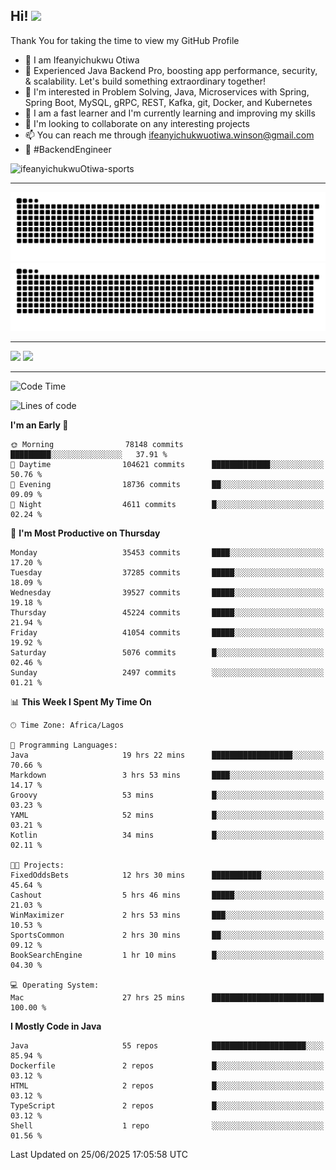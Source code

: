 <!-- BLOG-POST-LIST:START --><!-- BLOG-POST-LIST:END -->

## Hi! <img src="https://media.giphy.com/media/hvRJCLFzcasrR4ia7z/giphy.gif" width="4%"> 

Thank You for taking the time to view my GitHub Profile

- 👋 I am Ifeanyichukwu Otiwa
- 🚀 Experienced Java Backend Pro, boosting app performance, security, & scalability. Let's build something extraordinary together!
- 👀 I'm interested in Problem Solving, Java, Microservices with Spring, Spring Boot, MySQL, gRPC, REST, Kafka, git, Docker, and Kubernetes
- 🌱 I am a fast learner and I'm currently learning and improving my skills
- 💞️ I'm looking to collaborate on any interesting projects
- 📫 You can reach me through ifeanyichukwuotiwa.winson@gmail.com
- 🚀 #BackendEngineer

<p align="left" marginTop="10px"> <img src="https://komarev.com/ghpvc/?username=ifeanyichukwuOtiwa-sports&label=Profile%20views&color=0e75b6&style=for-the-badge" alt="ifeanyichukwuOtiwa-sports" /> </p>

***

<!--🐍📈SNAKEGRAPH / 🌐WEBSITE: https://github.com/Platane/snk -->
![github contribution grid snake animation](https://raw.githubusercontent.com/ifeanyichukwuOtiwa-sports/ifeanyichukwuOtiwa-sports/output/github-contribution-grid-snake-dark.svg#gh-dark-mode-only)![github contribution grid snake animation](https://raw.githubusercontent.com/ifeanyichukwuOtiwa-sports/ifeanyichukwuOtiwa-sports/output/github-contribution-grid-snake.svg#gh-light-mode-only)

***

<p float="left">
  <img float="left" src="https://github-readme-stats.vercel.app/api?username=ifeanyichukwuOtiwa-sports&count_private=true&include_all_commits=true&theme=react&show_icons=true" />
  <img float="right" src="https://github-readme-stats.vercel.app/api/top-langs/?username=ifeanyichukwuOtiwa-sports&layout=compact&show_icons=true&theme=react" /> 
</p>

***



<!--START_SECTION:waka-->
![Code Time](http://img.shields.io/badge/Code%20Time-3%2C874%20hrs%2026%20mins-blue)

![Lines of code](https://img.shields.io/badge/From%20Hello%20World%20I%27ve%20Written-55.1%20million%20lines%20of%20code-blue)

**I'm an Early 🐤** 

```text
🌞 Morning                78148 commits       █████████░░░░░░░░░░░░░░░░   37.91 % 
🌆 Daytime                104621 commits      █████████████░░░░░░░░░░░░   50.76 % 
🌃 Evening                18736 commits       ██░░░░░░░░░░░░░░░░░░░░░░░   09.09 % 
🌙 Night                  4611 commits        █░░░░░░░░░░░░░░░░░░░░░░░░   02.24 % 
```
📅 **I'm Most Productive on Thursday** 

```text
Monday                   35453 commits       ████░░░░░░░░░░░░░░░░░░░░░   17.20 % 
Tuesday                  37285 commits       █████░░░░░░░░░░░░░░░░░░░░   18.09 % 
Wednesday                39527 commits       █████░░░░░░░░░░░░░░░░░░░░   19.18 % 
Thursday                 45224 commits       █████░░░░░░░░░░░░░░░░░░░░   21.94 % 
Friday                   41054 commits       █████░░░░░░░░░░░░░░░░░░░░   19.92 % 
Saturday                 5076 commits        █░░░░░░░░░░░░░░░░░░░░░░░░   02.46 % 
Sunday                   2497 commits        ░░░░░░░░░░░░░░░░░░░░░░░░░   01.21 % 
```


📊 **This Week I Spent My Time On** 

```text
🕑︎ Time Zone: Africa/Lagos

💬 Programming Languages: 
Java                     19 hrs 22 mins      ██████████████████░░░░░░░   70.66 % 
Markdown                 3 hrs 53 mins       ████░░░░░░░░░░░░░░░░░░░░░   14.17 % 
Groovy                   53 mins             █░░░░░░░░░░░░░░░░░░░░░░░░   03.23 % 
YAML                     52 mins             █░░░░░░░░░░░░░░░░░░░░░░░░   03.21 % 
Kotlin                   34 mins             █░░░░░░░░░░░░░░░░░░░░░░░░   02.11 % 

🐱‍💻 Projects: 
FixedOddsBets            12 hrs 30 mins      ███████████░░░░░░░░░░░░░░   45.64 % 
Cashout                  5 hrs 46 mins       █████░░░░░░░░░░░░░░░░░░░░   21.03 % 
WinMaximizer             2 hrs 53 mins       ███░░░░░░░░░░░░░░░░░░░░░░   10.53 % 
SportsCommon             2 hrs 30 mins       ██░░░░░░░░░░░░░░░░░░░░░░░   09.12 % 
BookSearchEngine         1 hr 10 mins        █░░░░░░░░░░░░░░░░░░░░░░░░   04.30 % 

💻 Operating System: 
Mac                      27 hrs 25 mins      █████████████████████████   100.00 % 
```

**I Mostly Code in Java** 

```text
Java                     55 repos            █████████████████████░░░░   85.94 % 
Dockerfile               2 repos             █░░░░░░░░░░░░░░░░░░░░░░░░   03.12 % 
HTML                     2 repos             █░░░░░░░░░░░░░░░░░░░░░░░░   03.12 % 
TypeScript               2 repos             █░░░░░░░░░░░░░░░░░░░░░░░░   03.12 % 
Shell                    1 repo              ░░░░░░░░░░░░░░░░░░░░░░░░░   01.56 % 
```




 Last Updated on 25/06/2025 17:05:58 UTC
<!--END_SECTION:waka-->

<!--
<p align="center">
![trophy](https://github-profile-trophy.vercel.app/?username=ifeanyichukwuOtiwa-sports&theme=onedark) (https://github.com/ryo-ma/github-profile-trophy)
</p>
-->

<!---
ifeanyi-otiwa/ifeanyi-otiwa is a ✨ special ✨ repository because its `README.md` (this file) appears on your GitHub profile.
You can click the Preview link to take a look at your changes.
--->
